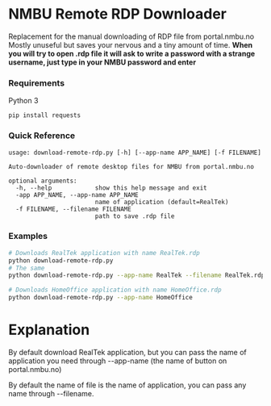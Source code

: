 # NMBU Remote RDP Downloader

Replacement for the manual downloading of RDP file from portal.nmbu.no
Mostly unuseful but saves your nervous and a tiny amount of time.
**When you will try to open .rdp file it will ask to write a password
with a strange username, just type in your NMBU password and enter**

### Requirements

Python 3
```
pip install requests
```

### Quick Reference

```
usage: download-remote-rdp.py [-h] [--app-name APP_NAME] [-f FILENAME]

Auto-downloader of remote desktop files for NMBU from portal.nmbu.no

optional arguments:
  -h, --help            show this help message and exit
  -app APP_NAME, --app-name APP_NAME
                        name of application (default=RealTek)
  -f FILENAME, --filename FILENAME
                        path to save .rdp file
```

### Examples

```bash
# Downloads RealTek application with name RealTek.rdp
python download-remote-rdp.py
# The same
python download-remote-rdp.py --app-name RealTek --filename RealTek.rdp

# Downloads HomeOffice application with name HomeOffice.rdp
python download-remote-rdp.py --app-name HomeOffice
```

# Explanation

By default download RealTek application, but you can pass the name of
application you need through --app-name (the name of button on portal.nmbu.no)

By default the name of file is the name of application, you can pass any name
through --filename.